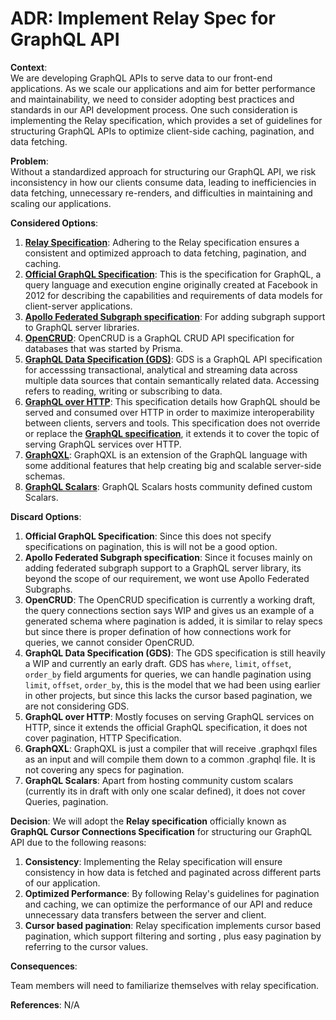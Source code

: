# ADR: Implement Relay Spec for GraphQL API

**Context**:  
We are developing GraphQL APIs to serve data to our front-end applications. As we scale our applications and aim for better performance and maintainability, we need to consider adopting best practices and standards in our API development process. One such consideration is implementing the Relay specification, which provides a set of guidelines for structuring GraphQL APIs to optimize client-side caching, pagination, and data fetching.

**Problem**:  
Without a standardized approach for structuring our GraphQL API, we risk inconsistency in how our clients consume data, leading to inefficiencies in data fetching, unnecessary re-renders, and difficulties in maintaining and scaling our applications.

**Considered Options**:

1. **[Relay Specification](https://relay.dev/graphql/connections.htm)**: Adhering to the Relay specification ensures a consistent and optimized approach to data fetching, pagination, and caching.
2. **[Official GraphQL Specification](https://spec.graphql.org/October2021/)**: This is the specification for GraphQL, a query language and execution engine originally created at Facebook in 2012 for describing the capabilities and requirements of data models for client-server applications.
3. **[Apollo Federated Subgraph specification](https://www.apollographql.com/docs/federation/subgraph-spec/)**: For adding subgraph support to GraphQL server libraries.
4. **[OpenCRUD](https://www.opencrud.org/)**: OpenCRUD is a GraphQL CRUD API specification for databases that was started by Prisma.
5. **[GraphQL Data Specification (GDS)](https://github.com/hasura/graphql-data-specification/tree/main?tab=readme-ov-file)**: GDS is a GraphQL API specification for accesssing transactional, analytical and streaming data across multiple data sources that contain semantically related data. Accessing refers to reading, writing or subscribing to data.
6. **[GraphQL over HTTP](https://github.com/graphql/graphql-over-http/blob/main/spec/GraphQLOverHTTP.md)**: This specification details how GraphQL should be served and consumed over HTTP in order to maximize interoperability between clients, servers and tools. This specification does not override or replace the **[GraphQL specification](https://spec.graphql.org/October2021/)**, it extends it to cover the topic of serving GraphQL services over HTTP.
7. **[GraphQXL](https://gabotechs.github.io/graphqxl/)**: GraphQXL is an extension of the GraphQL language with some additional features that help creating big and scalable server-side schemas.
8. **[GraphQL Scalars](https://www.graphql-scalars.com/)**: GraphQL Scalars hosts community defined custom Scalars.

**Discard Options**:

1. **Official GraphQL Specification**: Since this does not specify specifications on pagination, this is will not be a good option.
2. **Apollo Federated Subgraph specification**: Since it focuses mainly on adding federated subgraph support to a GraphQL server library, its beyond the scope of our requirement, we wont use Apollo Federated Subgraphs.
3. **OpenCRUD**: The OpenCRUD specification is currently a working draft, the query connections section says WIP and gives us an example of a generated schema where pagination is added, it is similar to relay specs but since there is proper defination of how connections work for queries, we cannot consider OpenCRUD.
4. **GraphQL Data Specification (GDS)**: The GDS specification is still heavily a WIP and currently an early draft. GDS has `where`, `limit`, `offset`, `order_by` field arguments for queries, we can handle pagination using `limit`, `offset`, `order_by`, this is the model that we had been using earlier in other projects, but since this lacks the cursor based pagination, we are not considering GDS.
5. **GraphQL over HTTP**: Mostly focuses on serving GraphQL services on HTTP, since it extends the official GraphQL specification, it does not cover pagination, HTTP Specification.
6. **GraphQXL**: GraphQXL is just a compiler that will receive .graphqxl files as an input and will compile them down to a common .graphql file. It is not covering any specs for pagination.
7. **GraphQL Scalars**: Apart from hosting community custom scalars (currently its in draft with only one scalar defined), it does not cover Queries, pagination.

**Decision**: We will adopt the **Relay specification** officially known as **GraphQL Cursor Connections Specification** for structuring our GraphQL API due to the following reasons:

1. **Consistency**: Implementing the Relay specification will ensure consistency in how data is fetched and paginated across different parts of our application.
2. **Optimized Performance**: By following Relay's guidelines for pagination and caching, we can optimize the performance of our API and reduce unnecessary data transfers between the server and client.
3. **Cursor based pagination**: Relay specification implements cursor based pagination, which support filtering and sorting , plus easy pagination by referring to the cursor values.


**Consequences**:

Team members will need to familiarize themselves with relay specification.

**References**: N/A